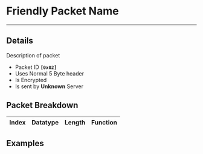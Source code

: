 # Friendly Packet Name #

---


## Details ##

Description of packet
  * Packet ID **`[0x02]`**
  * Uses Normal 5 Byte header
  * Is Encrypted
  * Is sent by **Unknown** Server

## Packet Breakdown ##
| Index | Datatype | Length | Function |
|:------|:---------|:-------|:---------|

## Examples ##